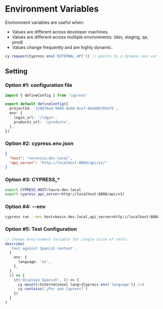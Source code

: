 # Environment Variables

Environment variables are useful when:

- Values are different across developer machines.
- Values are different across multiple environments: (dev, staging, qa, prod)
- Values change frequently and are highly dynamic.

```ts
cy.request(Cypress.env('EXTERNAL_API')) // points to a dynamic env var
```

## Setting

### Option #1: configuration file

```ts
import { defineConfig } from 'cypress'

export default defineConfig({
  projectId: '128076ed-9868-4e98-9cef-98dd8b705d75',
  env: {
    login_url: '/login',
    products_url: '/products',
  },
})
```

### Option #2: cypress.env.json

```json
{
  "host": "veronica.dev.local",
  "api_server": "http://localhost:8888/api/v1/"
}
```

### Option #3: CYPRESS_*

```bash
export CYPRESS_HOST=laura.dev.local
export cypress_api_server=http://localhost:8888/api/v1/
```

### Option #4: --env

```bash
cypress run --env host=kevin.dev.local,api_server=http://localhost:8888/api/v1
```

### Option #5: Test Configuration

```ts
// change environment variable for single suite of tests
describe(
  'test against Spanish content',
  {
    env: {
      language: 'es',
    },
  },
  () => {
    it('displays Spanish', () => {
      cy.mount(<International lang={Cypress.env('language')} />)
      cy.contains('¿Por qué Cypress?')
    })
  }
)
```
